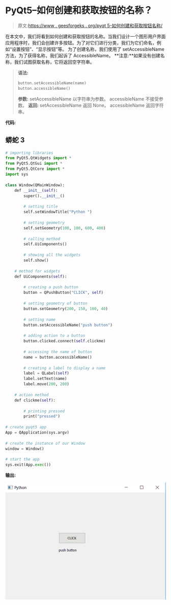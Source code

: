 # PyQt5–如何创建和获取按钮的名称？

> 原文:[https://www . geesforgeks . org/pyqt 5-如何创建和获取按钮名称/](https://www.geeksforgeeks.org/pyqt5-how-to-create-and-get-the-name-of-push-button/)

在本文中，我们将看到如何创建和获取按钮的名称。当我们设计一个图形用户界面应用程序时，我们会创建许多按钮。为了对它们进行分类，我们为它们命名，例如“设置按钮”、“显示按钮”等。
为了创建名称，我们使用了 setAccessibleName 方法，为了获得名称，我们起诉了 AccessibleName。
**注意:**如果没有创建名称，我们试图获取名称，它将返回空字符串。

> **语法:**
> 
> ```py
> button.setAccessibleName(name)
> button.accessibleName()
> ```
> 
> **参数:**
> setAccessibleName 以字符串为参数。
> accessibleName 不接受参数。
> **返回:**
> setAccessibleName 返回 None。
> accessibleName 返回字符串。

**代码:**

## 蟒蛇 3

```py
# importing libraries
from PyQt5.QtWidgets import *
from PyQt5.QtGui import *
from PyQt5.QtCore import *
import sys

class Window(QMainWindow):
    def __init__(self):
        super().__init__()

        # setting title
        self.setWindowTitle("Python ")

        # setting geometry
        self.setGeometry(100, 100, 600, 400)

        # calling method
        self.UiComponents()

        # showing all the widgets
        self.show()

    # method for widgets
    def UiComponents(self):

        # creating a push button
        button = QPushButton("CLICK", self)

        # setting geometry of button
        button.setGeometry(200, 150, 100, 40)

        # setting name
        button.setAccessibleName("push button")

        # adding action to a button
        button.clicked.connect(self.clickme)

        # accessing the name of button
        name = button.accessibleName()

        # creating a label to display a name
        label = QLabel(self)
        label.setText(name)
        label.move(200, 200)

    # action method
    def clickme(self):

        # printing pressed
        print("pressed")

# create pyqt5 app
App = QApplication(sys.argv)

# create the instance of our Window
window = Window()

# start the app
sys.exit(App.exec())
```

**输出:**

![](img/520dd27f3043fba4eaec82772b7deafd.png)